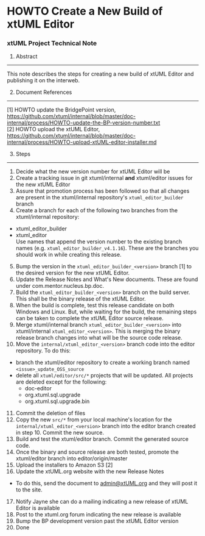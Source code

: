 # HOWTO Create a New Build of xtUML Editor
### xtUML Project Technical Note

1. Abstract
-----------
This note describes the steps for creating a new build of xtUML Editor and 
publishing it on the interweb.

2. Document References
----------------------
[1] HOWTO update the BridgePoint version, https://github.com/xtuml/internal/blob/master/doc-internal/process/HOWTO-update-the-BP-version-number.txt  
[2] HOWTO upload the xtUML Editor, https://github.com/xtuml/internal/blob/master/doc-internal/process/HOWTO-upload-xtUML-editor-installer.md   

3. Steps
-------------
1. Decide what the new version number for xtUML Editor will be  
2. Create a tracking issue in git xtuml/internal __and__ xtuml/editor issues for the new xtUML Editor 
3. Assure that promotion process has been followed so that all changes
are present in the xtuml/internal repository's `xtuml_editor_builder` branch
4. Create a branch for each of the following two branches from the xtuml/internal repository:
  * xtuml_editor_builder
  * xtuml_editor  
  Use names that append the version number to the existing branch names (e.g. `xtuml_editor_builder_v4.1.16`).  These 
are the branches you should work in while creating this release.  
5. Bump the version in the `xtuml_editor_builder_<version>` branch [1] to the desired version
for the new xtUML Editor.
6. Update the Release Notes and What's New documents.  These are found under
com.mentor.nucleus.bp.doc.
7. Build the `xtuml_editor_builder_<version>` branch on the build server.  This shall be the 
binary release of the xtUML Editor.  
8. When the build is complete, test this release candidate on both Windows and 
Linux.  But, while waiting for the build, the remaining steps can be taken to 
complete the xtUML Editor source release.  
9. Merge xtuml/internal branch `xtuml_editor_builder_<version>` into  
xtuml/internal `xtuml_editor_<version>`.  This is merging the binary release branch
changes into what will be the source code release.  
10. Move the `internal/xtuml_editor_<version>` branch code into the editor repository.  To do this:    
  * branch the xtuml/editor repository to create a working branch named `<issue>_update_OSS_source`
  * delete all `xtuml/editor/src/*` projects that will be updated. All projects are deleted
except for the following:
      * doc-editor
      * org.xtuml.sql.upgrade
      * org.xtuml.sql.upgrade.bin  
11. Commit the deletion of files  
12. Copy the new `src/*` from your local machine's location for the `internal/xtuml_editor_<version>` branch into the editor branch created in step 10.  Commit the new source.  
13. Build and test the xtuml/editor branch.  Commit the generated source code. 
14. Once the binary and source release are both tested, promote the xtuml/editor branch into editor/origin/master  
15. Upload the installers to Amazon S3 [2]  
16. Update the xtUML.org website with the new Release Notes 
  * To do this, send the document to admin@xtUML.org and they will post it to the site.
17. Notify Jayne she can do a mailing indicating a new release of xtUML Editor is available  
18. Post to the xtuml.org forum indicating the new release is available  
19. Bump the BP development version past the xtUML Editor version  
20. Done  
